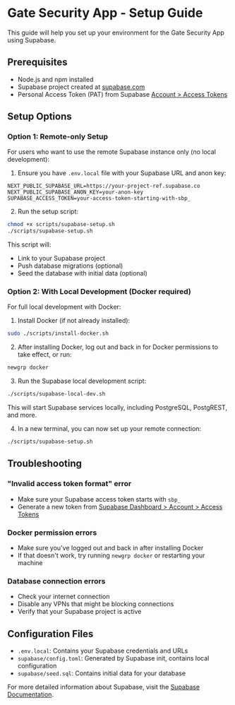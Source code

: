 # Gate Security App - Setup Guide

This guide will help you set up your environment for the Gate Security App using Supabase.

## Prerequisites

- Node.js and npm installed
- Supabase project created at [supabase.com](https://supabase.com)
- Personal Access Token (PAT) from Supabase [Account > Access Tokens](https://supabase.com/dashboard/account/tokens)

## Setup Options

### Option 1: Remote-only Setup

For users who want to use the remote Supabase instance only (no local development):

1. Ensure you have `.env.local` file with your Supabase URL and anon key:

```
NEXT_PUBLIC_SUPABASE_URL=https://your-project-ref.supabase.co
NEXT_PUBLIC_SUPABASE_ANON_KEY=your-anon-key
SUPABASE_ACCESS_TOKEN=your-access-token-starting-with-sbp_
```

2. Run the setup script:

```bash
chmod +x scripts/supabase-setup.sh
./scripts/supabase-setup.sh
```

This script will:
- Link to your Supabase project
- Push database migrations (optional)
- Seed the database with initial data (optional)

### Option 2: With Local Development (Docker required)

For full local development with Docker:

1. Install Docker (if not already installed):

```bash
sudo ./scripts/install-docker.sh
```

2. After installing Docker, log out and back in for Docker permissions to take effect, or run:

```bash
newgrp docker
```

3. Run the Supabase local development script:

```bash
./scripts/supabase-local-dev.sh
```

This will start Supabase services locally, including PostgreSQL, PostgREST, and more.

4. In a new terminal, you can now set up your remote connection:

```bash
./scripts/supabase-setup.sh
```

## Troubleshooting

### "Invalid access token format" error
- Make sure your Supabase access token starts with `sbp_`
- Generate a new token from [Supabase Dashboard > Account > Access Tokens](https://supabase.com/dashboard/account/tokens)

### Docker permission errors
- Make sure you've logged out and back in after installing Docker
- If that doesn't work, try running `newgrp docker` or restarting your machine

### Database connection errors
- Check your internet connection
- Disable any VPNs that might be blocking connections
- Verify that your Supabase project is active

## Configuration Files

- `.env.local`: Contains your Supabase credentials and URLs
- `supabase/config.toml`: Generated by Supabase init, contains local configuration
- `supabase/seed.sql`: Contains initial data for your database

For more detailed information about Supabase, visit the [Supabase Documentation](https://supabase.com/docs). 